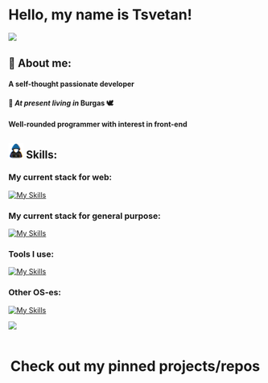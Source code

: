 

# <h1 style="border-bottom: 0;">Hello, my name is Tsvetan!</h1>
<a href="https://www.youtube.com/watch?v=dQw4w9WgXcQ"><img src="https://user-images.githubusercontent.com/73097560/115834477-dbab4500-a447-11eb-908a-139a6edaec5c.gif"></a>

## 💬 About me:

#### A self-thought passionate developer
#### 🌊 *At present living in* Burgas 🕊️

#### Well-rounded programmer with interest in front-end 

## <picture><img src = "https://github.com/0xAbdulKhalid/0xAbdulKhalid/raw/main/assets/mdImages/about_me.gif" width = 30px></picture> Skills:

### My current stack for web:
[![My Skills](https://skillicons.dev/icons?i=html,css,js,ts,vite,react,tailwind,bootstrap)](https://skillicons.dev)


### My current stack for general purpose:
[![My Skills](https://skillicons.dev/icons?i=cpp,cs,python,java)](https://skillicons.dev)

### Tools I use:
[![My Skills](https://skillicons.dev/icons?i=vscode,visualstudio,pr,ps,ae)](https://skillicons.dev)



### Other OS-es:
[![My Skills](https://skillicons.dev/icons?i=linux,raspberrypi)](https://skillicons.dev)





<a href="https://www.youtube.com/watch?v=dQw4w9WgXcQ"><img src="https://user-images.githubusercontent.com/73097560/115834477-dbab4500-a447-11eb-908a-139a6edaec5c.gif"></a>

<div class="centered">
    <h1>Check out my pinned projects/repos</h1>
</div>

<style type="text/css">
.centered {
    display: flex;
    justify-content: center;
    align-items: center;
}
</style>
